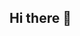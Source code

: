 ## Hi there 👋

<!--
**Hussain-AB/Hussain-AB** is a ✨ _special_ ✨ repository because its `README.md` (this file) appears on your GitHub profile.

Here are some ideas to get you started:

- 🔭 I’m currently working on projects using ROS & Machine Learning.
- 🌱 I’m currently learning Artificial Intelligence.
- ⚡ Fun fact: London Red Busses are manufactured in Cairo, Egypt.
-->
